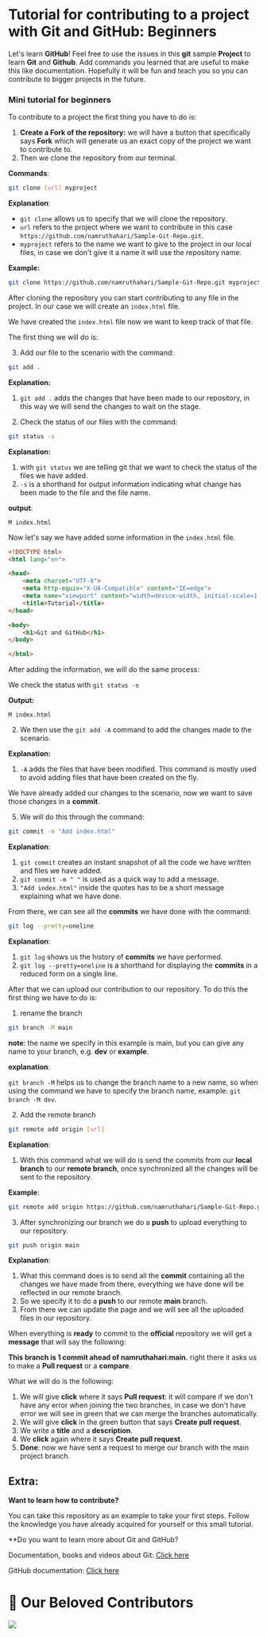 # Tutorial for contributing to a project with Git and GitHub: Beginners

Let's learn **GitHub**! Feel free to use the issues in this **git** sample **Project** to learn **Git** and **Github**. Add commands you learned that are useful to make this like documentation. Hopefully it will be fun and teach you so you can contribute to bigger projects in the future.

### Mini tutorial for beginners

To contribute to a project the first thing you have to do is:

1. **Create a Fork of the repository:** we will have a button that specifically says **Fork** which will generate us an exact copy of the project we want to contribute to.
2. Then we clone the repository from our terminal.

**Commands**:

``` bash
git clone [url] myproject
```

**Explanation**:

* `git clone` allows us to specify that we will clone the repository. 
* `url` refers to the project where we want to contribute in this case `https://github.com/namruthahari/Sample-Git-Repo.git`.
* `myproject` refers to the name we want to give to the project in our local files, in case we don't give it a name it will use the repository name.

**Example:**

``` bash
git clone https://github.com/namruthahari/Sample-Git-Repo.git myproject
```

After cloning the repository you can start contributing to any file in the project. In our case we will create an `index.html` file.

We have created the `index.html` file now we want to keep track of that file.

The first thing we will do is:

3. Add our file to the scenario with the command:

``` bash
git add .
```

**Explanation:**

1. `git add .` adds the changes that have been made to our repository, in this way we will send the changes to wait on the stage.

4. Check the status of our files with the command:

``` bash
git status -s
```

**Explanation:**

1. with `git status` we are telling git that we want to check the status of the files we have added.
2. `-s` is a shorthand for output information indicating what change has been made to the file and the file name.

**output**:

```
M index.html
```

Now let's say we have added some information in the `index.html` file.

``` html
<!DOCTYPE html>
<html lang="en">

<head>
    <meta charset="UTF-8">
    <meta http-equiv="X-UA-Compatible" content="IE=edge">
    <meta name="viewport" content="width=device-width, initial-scale=1.0">
    <title>Tutorial</title>
</head>

<body>
    <h1>Git and GitHub</h1>
</body>

</html>
```

After adding the information, we will do the same process:

We check the status with `git status -s`

**Output:**

``` 
M index.html 
```

2. We then use the `git add -A` command to add the changes made to the scenario.

**Explanation:**

1. `-A` adds the files that have been modified. This command is mostly used to avoid adding files that have been created on the fly.

We have already added our changes to the scenario, now we want to save those changes in a **commit**. 

5. We will do this through the command:

```bash
git commit -m "Add index.html"
```

**Explanation**:

1. `git commit` creates an instant snapshot of all the code we have written and files we have added.
2. `git commit -m " "` is used as a quick way to add a message.
3. `"Add index.html"` inside the quotes has to be a short message explaining what we have done.



From there, we can see all the **commits** we have done with the command:

```bash
git log --pretty=oneline
```

**Explanation**:

1. `git log` shows us the history of **commits** we have performed.
2. `git log --pretty=oneline` is a shorthand for displaying the **commits** in a reduced form on a single line.



After that we can upload our contribution to our repository. To do this the first thing we have to do is:

1. rename the branch

```bash
git branch -M main
```

**note**: the name we specify in this example is main, but you can give any name to your branch, e.g. **dev** or **example**.

**explanation**:

`git branch -M` helps us to change the branch name to a new name, so when using the command we have to specify the branch name, example: `git branch -M dev`.

2. Add the remote branch

```bash
git remote add origin [url]
```

**Explanation**:

1. With this command what we will do is send the commits from our **local branch** to our **remote branch**, once synchronized all the changes will be sent to the repository.

**Example**:

```bash
git remote add origin https://github.com/namruthahari/Sample-Git-Repo.git
```

3. After synchronizing our branch we do a **push** to upload everything to our repository.

```bash
git push origin main
```

**Explanation**:

1. What this command does is to send all the **commit** containing all the changes we have made from there, everything we have done will be reflected in our remote branch.
2. So we specify it to do a **push** to our remote **main** branch.
3. From there we can update the page and we will see all the uploaded files in our repository.



When everything is **ready** to commit to the **official** repository we will get a **message** that will say the following:

**This branch is 1 commit ahead of namruthahari:main.** right there it asks us to make a **Pull request** or a **compare**.

What we will do is the following:

1. We will give **click** where it says **Pull request**: it will compare if we don't have any error when joining the two branches, in case we don't have error we will see in green that we can merge the branches automatically.
2. We will give **click** in the green button that says **Create pull request**.
3. We write a **title** and a **description**.
4. We **click** again where it says **Create pull request**.
5. **Done**: now we have sent a request to merge our branch with the main project branch.

## Extra:

**Want to learn how to contribute?**

You can take this repository as an example to take your first steps. Follow the knowledge you have already acquired for yourself or this small tutorial.

**Do you want to learn more about Git and GitHub?

Documentation, books and videos about Git:
[Click here](https://git-scm.com/doc)

GitHub documentation:
[Click here](https://docs.github.com/en/github)

# :handshake: Our Beloved Contributors
<a href="https://github.com/namruthahari/Sample-Git-Repo/graphs/contributors">
  <img src="https://contrib.rocks/image?repo=namruthahari/Sample-Git-Repo" />
</a>
